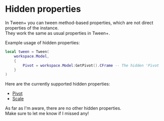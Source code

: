 # Hidden properties

In Tween+ you can tween method-based properties, which are not direct properties of the instance.\
They work the same as usual properties in Tween+.

Example usage of hidden properties:

```lua
local tween = Tween(
	workspace.Model,
	{
		Pivot = workspace.Model:GetPivot().CFrame -- The hidden 'Pivot' property. Read/write with `:GetPivot()` and `:PivotTo()`.
	}
)
```



Here are the currently supported hidden properties:

* [Pivot](https://create.roblox.com/docs/reference/engine/classes/PVInstance#summary-methods)
* [Scale](https://create.roblox.com/docs/reference/engine/classes/Model#Scale)

As far as I'm aware, there are no other hidden properties.\
Make sure to let me know if I missed any!
